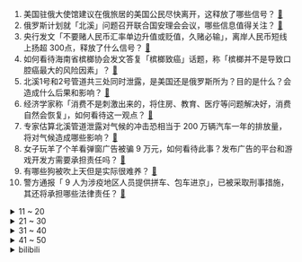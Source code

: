 1. 美国驻俄大使馆建议在俄旅居的美国公民尽快离开，这释放了哪些信号？ [:link:](https://www.zhihu.com/question/556061850)
2. 俄罗斯计划就「北溪」问题召开联合国安理会会议，哪些信息值得关注？ [:link:](https://www.zhihu.com/question/556124742)
3. 央行发文「不要赌人民币汇率单边升值或贬值，久赌必输」，离岸人民币短线上扬超 300点，释放了什么信号？ [:link:](https://www.zhihu.com/question/556048153)
4. 如何看待海南省槟榔协会发文答复「槟榔致癌」话题，称「槟榔并不是导致口腔癌最大的风险因素」？ [:link:](https://www.zhihu.com/question/556145810)
5. 北溪1号和2号管道共三处同时泄露，是美国还是俄罗斯所为？目的是什么？会造成什么后果和影响？ [:link:](https://www.zhihu.com/question/555977008)
6. 经济学家称「消费不是刺激出来的，将住房、教育、医疗等问题解决好，消费自然会恢复」，如何看待这一观点？ [:link:](https://www.zhihu.com/question/556007083)
7. 专家估算北溪管道泄露对气候的冲击恐相当于 200 万辆汽车一年的排放量，将对气候造成哪些影响？ [:link:](https://www.zhihu.com/question/556064025)
8. 女子玩羊了个羊看弹窗广告被骗 9 万元，如何看待此事？发布广告的平台和游戏开发方需要承担责任吗？ [:link:](https://www.zhihu.com/question/556043651)
9. 有哪些狗被吹上天但是实际很难养？ [:link:](https://www.zhihu.com/question/552466607)
10. 警方通报「 9 人为涉疫地区人员提供拼车、包车进京」，已被采取刑事措施，其还将承担哪些法律责任？ [:link:](https://www.zhihu.com/question/555913093)
<details>
<summary>11 ~ 20</summary>

11. 在地铁上拿出任天堂 Switch 打发时间是否算作一种炫富行为？ [:link:](https://www.zhihu.com/question/545473887)
12. 夫妻4万买下周大福25万金饰被起诉,周大福称「价格系操作错误」，如何从法律角度分析此事件？ [:link:](https://www.zhihu.com/question/556061629)
13. 长春餐厅起火致 17 死，事故系瓶装石油气罐泄漏引发爆炸燃烧所致，最新情况如何？ [:link:](https://www.zhihu.com/question/556035849)
14. 《赛博朋克2077》开发者称「人们终于开始欣赏它了」，你对该游戏有哪些期待？ [:link:](https://www.zhihu.com/question/555809174)
15. 如何看待9月28日A股大跌？ [:link:](https://www.zhihu.com/question/556030765)
16. 欧盟宣布第八轮对俄制裁措施，全面禁止俄商品在欧盟市场销售，将公布对俄石油限价法律基础，将产生哪些影响？ [:link:](https://www.zhihu.com/question/556130270)
17. 如何看待美国接收俄罗斯逃兵？ [:link:](https://www.zhihu.com/question/555999530)
18. 如何看待天津要求「学校不得聘用有性侵害、性骚扰违法犯罪记录的人员」？对未成年人保护带来哪些帮助？ [:link:](https://www.zhihu.com/question/556103853)
19. 为什么美国的巨型钻地弹被吹的那么厉害？ [:link:](https://www.zhihu.com/question/272062689)
20. 湖北发现迄今欧亚内陆同时代最为完整的直立人头骨化石，这一发现具有哪些重要意义？ [:link:](https://www.zhihu.com/question/556000056)
</details>
<details>
<summary>21 ~ 30</summary>

21. 布林肯宣称乌可用美提供的武器夺回领土，俄驻美大使表示此举已接近危险边缘， 哪些信息值得关注？ [:link:](https://www.zhihu.com/question/556029945)
22. 如何评价《霸王别姬》里PLA在程蝶衣破音时却鼓掌这一情节？ [:link:](https://www.zhihu.com/question/22285509)
23. 外交部回应外媒表示「台湾问题完全是中国内政，与乌克兰问题有本质的区别」，哪些信息值得关注？ [:link:](https://www.zhihu.com/question/556038675)
24. 为什么总是觉得自己不配得到所有美好的东西？ [:link:](https://www.zhihu.com/question/300322420)
25. 如果今年外星人正式公开存在，对于我们的生活将有哪些影响？ [:link:](https://www.zhihu.com/question/527666789)
26. 大学一定会失去高中的朋友吗? [:link:](https://www.zhihu.com/question/555966121)
27. 坚持跑步对身体到底好不好？ [:link:](https://www.zhihu.com/question/461618978)
28. 顿涅茨克等四地「入俄公投」结果公布，中方回应「各国的主权领土完整都应该得到尊重」，有哪些信息值得关注？ [:link:](https://www.zhihu.com/question/556034395)
29. 波兰波罗的海天然气管道项目开通，10 月起投用，设计年最高输气量 100 亿立方米，这意味着什么？ [:link:](https://www.zhihu.com/question/555961959)
30. 河南女子流产 5 次分手后被前男友索要退还 12 万，法院判还 1.5 万，如何看待此事件及法院判决？ [:link:](https://www.zhihu.com/question/555857417)
</details>
<details>
<summary>31 ~ 40</summary>

31. 成都买房是高位接盘吗？ [:link:](https://www.zhihu.com/question/552510458)
32. 代理商收购孕妇尿液每公斤 12 元，借此年赚 20 万，孕妇的「尿液」有何用途？为什么能卖出高价？ [:link:](https://www.zhihu.com/question/555718632)
33. 妈妈教「爨」姓儿子写名字时崩溃，你还遇到过哪些难写生僻的名字姓氏？ [:link:](https://www.zhihu.com/question/555913417)
34. 俄方要求美国回应是否破坏「北溪」管道，美国务院否认，具体情况究竟如何？可能对俄乌冲突带来哪些影响？ [:link:](https://www.zhihu.com/question/556155595)
35. 美国 10 年期国债收益率升至 4.011%，创 2008 年 10 月以来新高，会产生哪些影响？ [:link:](https://www.zhihu.com/question/555998682)
36. 河南设 20 个「婚俗改革实验区」，有乡村要求随礼不超 50 元，如何评价该举措？ [:link:](https://www.zhihu.com/question/556100239)
37. 2022 女排世锦赛中国女排 3-0 战胜日本，收获小组赛三连胜，如何评价女排队员们的表现？ [:link:](https://www.zhihu.com/question/556077322)
38. 可以给我几个排遣孤独的建议吗？ [:link:](https://www.zhihu.com/question/555878464)
39. 世界首只克隆北极狼获成功，这一技术的实现难度有多大？对挽救濒危物种具有怎样的意义？ [:link:](https://www.zhihu.com/question/556146122)
40. 日本驻俄领事涉间谍活动，接收俄罗斯与亚太某国合作情况时被抓现行，有哪些信息值得关注？ [:link:](https://www.zhihu.com/question/555849556)
</details>
<details>
<summary>41 ~ 50</summary>

41. 如何看待媒体评论称「 3000 点破不破没那么重要」，即便真跌破也不意味 A 股没有投资机会？ [:link:](https://www.zhihu.com/question/556033020)
42. 媒体报道称「年轻人开启假期躺游新流派」，选择一家精品酒店「躺着」度过假期，如何看待这一现象？ [:link:](https://www.zhihu.com/question/556032164)
43. 崩坏23同时启动终章是否说明米哈游打算放弃崩坏ip？ [:link:](https://www.zhihu.com/question/555525690)
44. 朝鲜向东发射导弹，美航母正在韩东部海域演练，这释放了哪些信息？ [:link:](https://www.zhihu.com/question/556065364)
45. 华语音乐在世界上影响甚微，是语言的问题还是乐坛本身音乐水平的问题，抑或是综合国力问题？ [:link:](https://www.zhihu.com/question/555510500)
46. 火锅店「把吃剩锅底重新端给顾客」，店家「免单并赔 10 倍」，如何看待此事件，消费者如何维护合法权益？ [:link:](https://www.zhihu.com/question/555854267)
47. 外交部称「中方要求美方对恶意网络攻击作出解释，但美方一直沉默」，美为何一直避而不谈？反映了哪些问题？ [:link:](https://www.zhihu.com/question/556035584)
48. 为什么咖啡喝多了心会突突跳？ [:link:](https://www.zhihu.com/question/550500635)
49. 俄军还守得住莱曼/利曼吗？ [:link:](https://www.zhihu.com/question/555976710)
50. 8 月 29 日离岸人民币兑美元跌破 6.92 关口，日内跌超 300 点，哪些因素导致的？ [:link:](https://www.zhihu.com/question/550516766)
</details><details>
<summary>bilibili</summary>

1. 救了全车人，却救不了人性！ [:link:](//www.bilibili.com/video/BV1Ge4y1r7Eg)
2. 只需5步的中式面点，有多难做！ [:link:](//www.bilibili.com/video/BV1e24y1R7mB)
3. 我们就像上个礼拜一样从网上买了一些玩具... [:link:](//www.bilibili.com/video/BV1aB4y1J7nK)
4. 今天开通业务，共享舔狗 [:link:](//www.bilibili.com/video/BV1tW4y1Y7jQ)
5. 这一天，终于来了… [:link:](//www.bilibili.com/video/BV1h24y1R7rx)
6. 《原神》角色演示-「赛诺：诛罪的引导」 [:link:](//www.bilibili.com/video/BV1U14y1h7UE)
7. 耗时5天，熬了3个通宵，我给老虎戴上了狮子的帽子，这是老虎醒狮酥 [:link:](//www.bilibili.com/video/BV13V4y1T7Zj)
8. 穷人是假的？农村人不可能长这样？我要用100个农民实证反驳【100个农民故事01】 [:link:](//www.bilibili.com/video/BV1M841147UT)
9. 什么是朋友？他说... [:link:](//www.bilibili.com/video/BV1ee4y167Kp)
10. 我们结婚了！！！找到老婆了！！！ [:link:](//www.bilibili.com/video/BV1Hg411e7P3)
<details>
<summary>11 ~ 20</summary>

11. 《叶问5：超英黄昏》"我才是最强超级英雄" [:link:](//www.bilibili.com/video/BV1X14y1h7tf)
12. G2：入围赛还得我教你打！ [:link:](//www.bilibili.com/video/BV1FT411M7KT)
13. 【暗の入驻】大家好！我是演员青柳尊哉！请多多关照！ [:link:](//www.bilibili.com/video/BV1dP411J7zM)
14. 【水果猎人】有人说我恰烂钱？28的妮娜皇后卖288！ [:link:](//www.bilibili.com/video/BV1Yg411e7oU)
15. 百炼钢做成了绕指柔！总书记嘱托“手撕钢”技术勇攀高峰 [:link:](//www.bilibili.com/video/BV13B4y1778D)
16. 【崩坏3】琪亚娜的VLOG  |  周年庆典现场直击！ [:link:](//www.bilibili.com/video/BV1kY4y1N7iy)
17. 二氧化碳加氢制汽油，中科院重大科研突破 [:link:](//www.bilibili.com/video/BV1NV4y1T74K)
18. 虽强但贵！🅰🅼🅳 🆁🆈🆉🅴🅽 7000系列锐龙 7950X 7900X 7700X 7600X 首发测试 [:link:](//www.bilibili.com/video/BV19e411K7LG)
19. 当你感觉一个男人对你很克制 [:link:](//www.bilibili.com/video/BV1Xd4y1M7AD)
20. 挂机也能1打5的套路！ 设计师：这就把吸血删了！【有点骚东西】 [:link:](//www.bilibili.com/video/BV1Ve4y1r7ix)
</details>
<details>
<summary>21 ~ 30</summary>

21. 我被800W粉丝博主抄袭了？ [:link:](//www.bilibili.com/video/BV1FP411n7ze)
22. 我做up接到什么离谱的广告 [:link:](//www.bilibili.com/video/BV1bd4y1z7Ds)
23. 【原神生日会】如果突然想起我 [:link:](//www.bilibili.com/video/BV1tG4y1B7xU)
24. 对不起B站，我现在只想活下去 [:link:](//www.bilibili.com/video/BV1nt4y1P7YD)
25. 害，小场面 [:link:](//www.bilibili.com/video/BV1i24y1R7nH)
26. 小学生便当不重样 [:link:](//www.bilibili.com/video/BV1tG4y1B7ih)
27. 排队两小时才能吃到的鸡！老板自信到邀请我们来踢馆！【怎么这么值ep51-石小路烧鸡公】 [:link:](//www.bilibili.com/video/BV16e4y1b7R9)
28. 这个杀手有点蠢 [:link:](//www.bilibili.com/video/BV1c24y1d7Ap)
29. 广东顺德.猪肉婆 厨子探店¥129？ [:link:](//www.bilibili.com/video/BV1zY4y1N7YJ)
30. 咕噜咕噜滚下山！！！ [:link:](//www.bilibili.com/video/BV1WV4y1T74E)
</details>
<details>
<summary>31 ~ 40</summary>

31. 锐龙7000深度评测：强，但还不够强... [:link:](//www.bilibili.com/video/BV1Qe411K7Vs)
32. 20年前开中国跑车 妹妹都上车！ [:link:](//www.bilibili.com/video/BV1De411K7Bf)
33. 放生竹鼠后的华农兄弟：承包全村土地 一年卖出380多万斤橙子 [:link:](//www.bilibili.com/video/BV1JV4y1T7SS)
34. 关于我买空笔芯被当成傻子围观这件事 [:link:](//www.bilibili.com/video/BV17g411e7Es)
35. 当代年轻人现状 [:link:](//www.bilibili.com/video/BV1x8411472M)
36. 【原神】四只凯瑟琳鼓掌，可喜可贺可喜可贺 [:link:](//www.bilibili.com/video/BV1A14y1a7tv)
37. 作弊大师（2） [:link:](//www.bilibili.com/video/BV1wY4y1K7ZE)
38. 连环整活！亲完女友后突然在她面前单膝跪下…她竟然慌了？ [:link:](//www.bilibili.com/video/BV1cT411M7hP)
39. 我以为只有一位袁隆平，而这位教授却捐出8208万，不给孩子留一分钱 [:link:](//www.bilibili.com/video/BV1M84114761)
40. “我曾经，也想艳丽地长大” [:link:](//www.bilibili.com/video/BV1yB4y1J73k)
</details>
<details>
<summary>41 ~ 50</summary>

41. 深度|| 佛祖对最难关卡的解题思路，黑手套们活不明白的悲哀结局 [:link:](//www.bilibili.com/video/BV1re4y1b7sV)
42. 【阿斗】宅心仁厚小剥皮，接二连三捉弄席恩！美剧史诗巨作《权力的游戏》第10期 [:link:](//www.bilibili.com/video/BV1Xe411K7Nh)
43. 他真的一直盯着我看 第一次在他面前穿旗袍 [:link:](//www.bilibili.com/video/BV1Je4y1r79U)
44. 《悟空》—张睿 [:link:](//www.bilibili.com/video/BV14D4y117FV)
45. 冒犯，太冒犯了！ [:link:](//www.bilibili.com/video/BV1fg411Y7Ws)
46. 学做鸡腿的一百种神仙吃法之《手把鸡腿》 [:link:](//www.bilibili.com/video/BV17g411m7mk)
47. 【原神生日会】尘光 [:link:](//www.bilibili.com/video/BV1Ae4y1b7fA)
48. 【医案寻踪】你喝的水健康吗？I 一个流传20年的资本骗局 [:link:](//www.bilibili.com/video/BV1H84114719)
49. 当初看的时候，谁也没想到小品的后劲儿这么大 [:link:](//www.bilibili.com/video/BV1Ve4y1H7VK)
50. “生来孤独” [:link:](//www.bilibili.com/video/BV1o14y1h7eb)
</details>
<details>
<summary>51 ~ 60</summary>

51. 这真的不是魔法！2年盘出一道面果核桃，比真的还要真~ [:link:](//www.bilibili.com/video/BV1zD4y117Bf)
52. 【原神】3.1须弥大世界任务解谜合集（持续更新中） [:link:](//www.bilibili.com/video/BV1T841147Uw)
53. 无 伤 速 创 地 下 城 [:link:](//www.bilibili.com/video/BV1PP411n7Fa)
54. Damn broooooo [:link:](//www.bilibili.com/video/BV1ed4y1M7zP)
55. 卧槽她好像有那个台词牛逼症！内娱独一份的灵气！她的声音真就绝了！ [:link:](//www.bilibili.com/video/BV1kN4y1K7U6)
56. 有一种本能叫“铃响就冲”，那一份责任已深入骨髓。致敬！ [:link:](//www.bilibili.com/video/BV18T411N79X)
57. 南方妹子第一次逛东北早市，扶着墙出来的。。。 [:link:](//www.bilibili.com/video/BV1rT411N7VP)
58. 教你画出透明感 [:link:](//www.bilibili.com/video/BV1ae411K7WR)
59. 猫骨折之后，各种离奇的后续…… [:link:](//www.bilibili.com/video/BV1yN4y1K7ad)
60. 小伙飞5000公里，探秘哈佛大学食堂！18刀自助餐吃什么？ [:link:](//www.bilibili.com/video/BV12D4y117eU)
</details>
<details>
<summary>61 ~ 70</summary>

61. 全剧真实事件改编，敢拍！好看！国产法律剧《底线》 [:link:](//www.bilibili.com/video/BV1EG4y1x7yJ)
62. 弈星-滕王阁序新皮肤CG动画首发！阁以文传，一序千年 [:link:](//www.bilibili.com/video/BV1PT411M7kV)
63. 这是什么神仙玩具 [:link:](//www.bilibili.com/video/BV11g41127SR)
64. “治愈神曲《For You》，无法超越的绝美画面!！” [:link:](//www.bilibili.com/video/BV1CV4y1K7RU)
65. 一根断开的圆木，用榫卯结构无缝衔接 [:link:](//www.bilibili.com/video/BV1Tg411e7uL)
66. 导演自信过头的翻车惨案：他是拍爽了，观众看吐了！ [:link:](//www.bilibili.com/video/BV1LD4y117yy)
67. 《  科 目 三 ：飞 行 执 照  》 [:link:](//www.bilibili.com/video/BV1kd4y1M7LD)
68. 我改造舍友的一天 [:link:](//www.bilibili.com/video/BV1324y1o7SJ)
69. 这是啥片？这是我老婆的照片！【阅片无数Ⅱ 62】 [:link:](//www.bilibili.com/video/BV1bW4y1Y79c)
70. 爱发脾气暴躁的你，心里那股怒火压不住的你，心里受委屈，郁闷的你，一起来做做就能给你一个好心情。 [:link:](//www.bilibili.com/video/BV1kB4y1E7BF)
</details>
<details>
<summary>71 ~ 80</summary>

71. 当多年未见的发小成为了电竞选手！会发生什么趣事儿？ [:link:](//www.bilibili.com/video/BV1md4y1M7nB)
72. 我,兴趣使然的英雄 [:link:](//www.bilibili.com/video/BV1DG4y1s7DX)
73. 如果15年前的我，看到现在的我，一定会很羡慕吧…… [:link:](//www.bilibili.com/video/BV1Ze4y1n7GC)
74. 一生要强的牛排 [:link:](//www.bilibili.com/video/BV1Me4y1b7Cq)
75. 好久没有看过这么刺激的故事了！！ [:link:](//www.bilibili.com/video/BV1yG411g7df)
76. 大 清 第 一 杠 精 [:link:](//www.bilibili.com/video/BV1K24y1R7bu)
77. 『绫波丽』长发绫波丽，不心动挑战 2.0 [:link:](//www.bilibili.com/video/BV1oG411g7ap)
78. 我不能接受有人没看过三面🇨🇳同时升起 [:link:](//www.bilibili.com/video/BV1Bd4y1M73i)
79. 手法专业！还好我命不该绝！ [:link:](//www.bilibili.com/video/BV1Kg411e7Cj)
80. 陷入无限循环的旋律！周五猜歌中文特辑来了！ [:link:](//www.bilibili.com/video/BV1Ae4y1C75q)
</details>
<details>
<summary>81 ~ 90</summary>

81. 准备送给小侄子的礼物，突然就不想送了… [:link:](//www.bilibili.com/video/BV1yY4y1N7nQ)
82. 猪 突 猛 进 [:link:](//www.bilibili.com/video/BV1YB4y1J724)
83. 国家队又开挂了！来自东方的审美碾压，结尾直接封神！ [:link:](//www.bilibili.com/video/BV1iN4y1K79k)
84. 1米2小姐姐工作7年没跳槽|房贷1700，伙食费500元，踏踏实实过自己的小日子 [:link:](//www.bilibili.com/video/BV1xd4y1z7hG)
85. 吃你”朋友“，还让你一起吃！ 孩子的宠物，怎么变成道菜！ [:link:](//www.bilibili.com/video/BV1be4y1b7Cg)
86. 哎，姜还是老的辣 [:link:](//www.bilibili.com/video/BV1gY4y1K7TK)
87. 好人能定出这种绩效？ [:link:](//www.bilibili.com/video/BV1NG411J7qb)
88. 【神里绫华生贺读信】请再一次，和我相约月下吧！ [:link:](//www.bilibili.com/video/BV1UW4y1v7r2)
89. 印度街头油炸怪味丸子 [:link:](//www.bilibili.com/video/BV1EP411n7UC)
90. 门外是…枪之魔人？！ [:link:](//www.bilibili.com/video/BV1ve411K7LX)
</details>
<details>
<summary>91 ~ 100</summary>

91. 【健身版躲闪摇】好悬，差点没要走我一个肾 [:link:](//www.bilibili.com/video/BV1eV4y1T7mu)
92. 就这牙齿，咬到舌头一定很疼吧 [:link:](//www.bilibili.com/video/BV13N4y1K7io)
93. 麻麻我可不可以不洗澡 [:link:](//www.bilibili.com/video/BV1VB4y1777D)
94. 如果S12上发生了这种事情，受过专业训练的解说们会怎么做…. [:link:](//www.bilibili.com/video/BV1Kt4y1w775)
95. 温州小吃,街头碳水炸弹!咸蛋黄脑袋太满足了! [:link:](//www.bilibili.com/video/BV17g411m7mG)
96. 狗：玩不起？突然换个辣椒是怎么回事？ [:link:](//www.bilibili.com/video/BV1WB4y1J7gT)
97. 肩膀训练 [:link:](//www.bilibili.com/video/BV12e4y1n7gm)
98. 博尔特回旋踢 [:link:](//www.bilibili.com/video/BV1rB4y1J7bB)
99. 汗蒸房撩汉｜见过花开就好，不必在乎花属于谁 [:link:](//www.bilibili.com/video/BV16T411T7GQ)
100. 黄刀八戒重回巅峰，这才是抽血泵！ [:link:](//www.bilibili.com/video/BV1Q14y1h7C7)
</details></details>